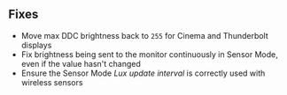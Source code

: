 ## Fixes

- Move max DDC brightness back to `255` for Cinema and Thunderbolt displays
- Fix brightness being sent to the monitor continuously in Sensor Mode, even if the value hasn't changed
- Ensure the Sensor Mode *Lux update interval* is correctly used with wireless sensors
